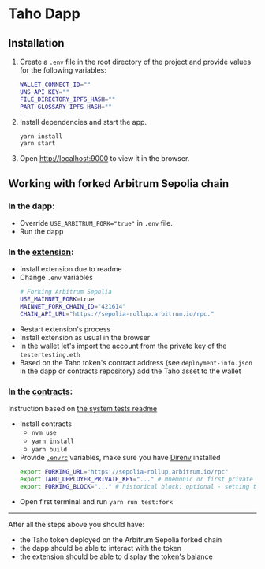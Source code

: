 # Taho Dapp

## Installation

1.  Create a `.env` file in the root directory of the project and provide values for the following variables:
    ```bash
    WALLET_CONNECT_ID=""
    UNS_API_KEY=""
    FILE_DIRECTORY_IPFS_HASH=""
    PART_GLOSSARY_IPFS_HASH=""
    ```
2.  Install dependencies and start the app.
    ```bash
    yarn install
    yarn start
    ```
3.  Open [http://localhost:9000](http://localhost:9000) to view it in the browser.

## Working with forked Arbitrum Sepolia chain

### In the dapp:

- Override `USE_ARBITRUM_FORK="true"` in `.env` file.
- Run the dapp

### In the [extension](https://github.com/tahowallet/extension):

- Install extension due to readme
- Change `.env` variables
  ```bash
  # Forking Arbitrum Sepolia
  USE_MAINNET_FORK=true
  MAINNET_FORK_CHAIN_ID="421614"
  CHAIN_API_URL="https://sepolia-rollup.arbitrum.io/rpc."
  ```
- Restart extension's process
- Install extension as usual in the browser
- In the wallet let's import the account from the private key of the `testertesting.eth`
- Based on the Taho token's contract address (see `deployment-info.json` in the dapp or contracts repository) add the Taho asset to the wallet

### In the [contracts](https://github.com/tahowallet/contracts):

Instruction based on [the system tests readme](https://github.com/tahowallet/contracts/blob/main/system-tests/README.md)

- Install contracts
  - `nvm use`
  - `yarn install`
  - `yarn build`
- Provide [`.envrc`](https://github.com/tahowallet/contracts/blob/main/system-tests/.envrc.SAMPLE) variables, make sure you have [Direnv](https://direnv.net/) installed
  ```bash
  export FORKING_URL="https://sepolia-rollup.arbitrum.io/rpc"
  export TAHO_DEPLOYER_PRIVATE_KEY="..." # mnemonic or first private key from `testertesting.eth`
  export FORKING_BLOCK="..." # historical block; optional - setting this var enables cache and speeds up repatable read operations
  ```
- Open first terminal and run `yarn run test:fork`

---

After all the steps above you should have:

- the Taho token deployed on the Arbitrum Sepolia forked chain
- the dapp should be able to interact with the token
- the extension should be able to display the token's balance
